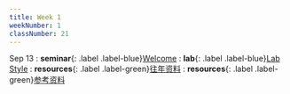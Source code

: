 ```yaml
---
title: Week 1
weekNumber: 1
classNumber: 21
---
```


Sep 13
: **seminar**{: .label .label-blue}[Welcome](/ics-23-fall/assets/class21/slides/Welcome.pdf)
  : **lab**{: .label .label-blue}[Lab Style](https://disk.pku.edu.cn/#/link/4218E4EF3EF4F124A26CE10628CB2FB2?gns=CD0FC23E48654B4E9A9BC9B61C43676F%2FCB48DE9DD4444BE9A51DFD82B8760FF4)
: **resources**{: .label .label-green}[往年资料](https://disk.pku.edu.cn/#/link/4218E4EF3EF4F124A26CE10628CB2FB2?gns=CD0FC23E48654B4E9A9BC9B61C43676F%2F322279DEF43E433AB715C3551404D065)
  : **resources**{: .label .label-green}[参考资料](https://disk.pku.edu.cn/#/link/4218E4EF3EF4F124A26CE10628CB2FB2?gns=CD0FC23E48654B4E9A9BC9B61C43676F%2F907C04BEA58644818A5F3DB061F53084)
